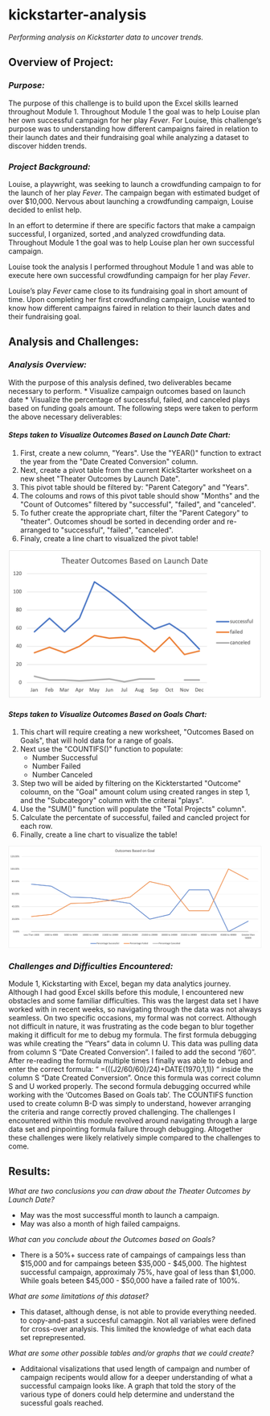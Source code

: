 # **kickstarter-analysis**
*Performing analysis on Kickstarter data to uncover trends.*


## Overview of Project:

### *Purpose:*
The purpose of this challenge is to build upon the Excel skills learned throughout Module 1. Throughout Module 1 the goal was to help Louise plan her own successful campaign for her play *Fever*. For Louise, this challenge’s purpose was to understanding how different campaigns faired in relation to their launch dates and their fundraising goal while analyzing a dataset to discover hidden trends.

### *Project Background:*
Louise, a playwright, was seeking to launch a crowdfunding campaign to for the launch of her play *Fever*. The campaign began  with estimated budget of over $10,000. Nervous about launching a crowdfunding campaign, Louise decided to enlist help.

In an effort to determine if there are specific factors that make a campaign successful, I organized, sorted ,and analyzed crowdfunding data. Throughout Module 1 the goal was to help Louise plan her own successful campaign. 

Louise took the analysis I performed throughout Module 1 and was able to execute here own successful crowdfunding campaign for her play *Fever*.

Louise’s play *Fever* came close to its fundraising goal in short amount of time. 
Upon completing her first crowdfunding campaign, Louise wanted to know how different campaigns faired in relation to their launch dates and their fundraising goal.
 

## Analysis and Challenges:

### *Analysis Overview:*
With the purpose of this analysis defined, two deliverables became necessary to perform. 
	* Visualize campaign outcomes based on launch date
	* Visualize the percentage of successful, failed, and canceled plays based on funding goals amount.
The following steps were taken to perform the above necessary deliverables:

#### *Steps taken to Visualize Outcomes Based on Launch Date Chart:*

1. First, create a new column, "Years". Use the "YEAR()" function to extract the year from the "Date Created Conversion" column.
2. Next, create a pivot table from the current KickStarter worksheet on a new sheet "Theater Outcomes by Launch Date". 
3. This pivot table should be filtered by: "Parent Category" and "Years". 
4. The coloums and rows of this pivot table should show "Months" and the "Count of Outcomes" filtered by "successful", "failed", and "canceled".
5. To futher create the appropriate chart, filter the "Parent Category" to "theater". Outcomes shoudl be sorted in decending order and re-arranged to "successful", "failed", "canceled". 
6. Finaly, create a line chart to visualized the pivot table!  
			
![Outcomes_based_on_launchdate_linechart](Theater_Outcomes_vs_Launch.png)


#### *Steps taken to Visualize Outcomes Based on Goals Chart:*

1. This chart will require creating a new worksheet, "Outcomes Based on Goals", that will hold data for a range of goals. 
2. Next use the "COUNTIFS()" function to populate:
	* Number Successful
	* Number Failed
	* Number Canceled
3. Step two will be aided by filtering on the Kickterstarted "Outcome" coloumn, on the "Goal" amount colum using created ranges in step 1, and the "Subcategory" column with the criterai "plays".
4. Use the "SUM()" function will populate the "Total Projects" column". 
5. Calculate the percentate of successful, failed and cancled project for each row.
6. Finally, create a line chart to visualize the table!

![Outcomes_based_on_Goals_linechart](Outcomes_vs_Goals.png)



### *Challenges and Difficulties Encountered:*
Module 1, Kickstarting with Excel, began my data analytics journey. Although I had good Excel skills before this module, I encountered new obstacles and some familiar difficulties. This was the largest data set I have worked with in recent weeks, so navigating through the data was not always seamless. On two specific occasions, my formal was not correct. Although not difficult in nature, it was frustrating as the code began to blur together making it difficult for me to debug my formula. The first formula debugging was while creating the “Years” data in column U. This data was pulling data from column S “Date Created Conversion”. I failed to add the second “/60”. After re-reading the formula multiple times I finally was able to debug and enter the correct formula: “ =(((J2/60/60)/24)+DATE(1970,1,1)) “ inside the column S “Date Created Conversion”. Once this formula was correct column S and U worked properly. The second formula debugging occurred while working with the ‘Outcomes Based on Goals tab’. The COUNTIFS function used to create column B-D was simply to understand, however arranging the criteria and range correctly proved challenging. The challenges I encountered within this module revolved around navigating through a large data set and pinpointing formula failure through debugging. Altogether these challenges were likely relatively simple compared to the challenges to come.


## Results:

*What are two conclusions you can draw about the Theater Outcomes by Launch Date?*
* May was the most successfful month to launch a campaign.
* May was also a month of high failed campaigns.  

*What can you conclude about the Outcomes based on Goals?*
* There is a 50%+ success rate of campaings of campaings less than $15,000 and for campaings beteen $35,000 - $45,000. The hightest successful campaign, approximaly 75%, have goal of less than $1,000. While goals beteen $45,000 - $50,000 have a failed rate of 100%. 

*What are some limitations of this dataset?*
* This dataset, although dense, is not able to provide everything needed. to copy-and-past a succesful camapgin. Not all variables were defined for cross-over analysis. This limited the knowledge of what each data set reprepresented. 

*What are some other possible tables and/or graphs that we could create?*
* Additaional visalizations that used length of campaign and number of campaign recipents would  allow for a deeper understanding of what a successful campaign looks like. A graph that told the story of the various type of doners could help determine and understand the sucessful goals reached. 
